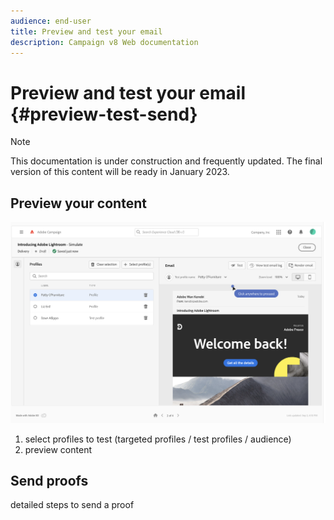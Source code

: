 ```yaml
---
audience: end-user
title: Preview and test your email 
description: Campaign v8 Web documentation
---
```

# Preview and test your email {#preview-test-send}

>[!NOTE]
>
>This documentation is under construction and frequently updated. The final version of this content will be ready in January 2023.

## Preview your content

<!--
Diff from AJO: 
preview: more features than AJO: preview using target population, test profiles or audience
-->

![](assets/preview.png)

1. select profiles to test (targeted profiles / test profiles / audience)
1. preview content

## Send proofs 

detailed steps to send a proof

<!--
Diff from AJO: 
substitution, test profile
-->
